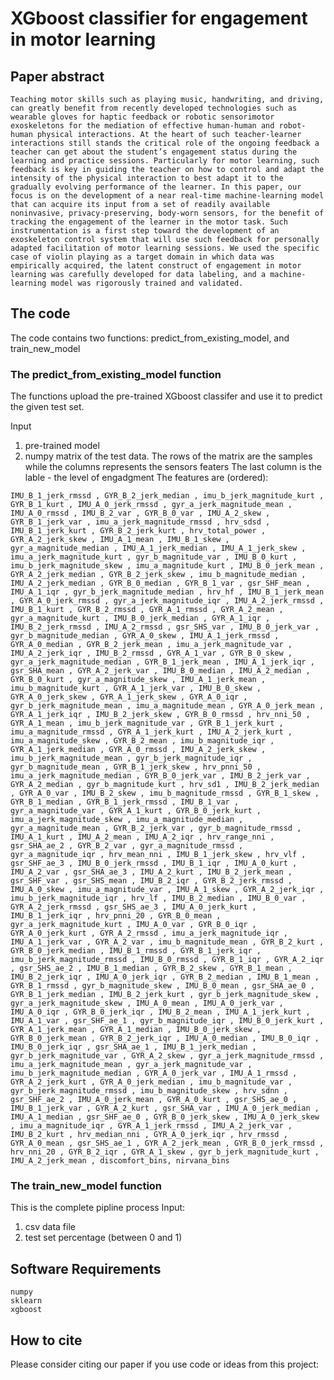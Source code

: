 # XGboost classifier for engagement in motor learning

## Paper abstract
``
Teaching motor skills such as playing music, handwriting, and driving, can greatly benefit from recently developed technologies such as wearable gloves for haptic feedback or robotic sensorimotor exoskeletons for the mediation of effective human-human and robot-human physical interactions. At the heart of such teacher-learner interactions still stands the critical role of the ongoing feedback a teacher can get about the student’s engagement status during the learning and practice sessions. Particularly for motor learning, such feedback is key in guiding the teacher on how to control and adapt the intensity of the physical interaction to best adapt it to the gradually evolving performance of the learner. In this paper, our focus is on the development of a near real-time machine-learning model that can acquire its input from a set of readily available noninvasive, privacy-preserving, body-worn sensors, for the benefit of tracking the engagement of the learner in the motor task. Such instrumentation is a first step toward the development of an exoskeleton control system that will use such feedback for personally adapted facilitation of motor learning sessions. We used the specific case of violin playing as a target domain in which data was empirically acquired, the latent construct of engagement in motor learning was carefully developed for data labeling, and a machine-learning model was rigorously trained and validated.
``



## The code
The code contains two functions: predict_from_existing_model, and train_new_model


### The predict_from_existing_model function
The functions upload the pre-trained XGboost classifer and use it to predict the given test set.

Input
  1.  pre-trained model 
  2.  numpy matrix of the test data. The rows of the matrix are the samples while the columns represents the sensors featers
        The last column is the lable - the level of engadgment
        The features are (ordered):
        
```
IMU_B_1_jerk_rmssd , GYR_B_2_jerk_median , imu_b_jerk_magnitude_kurt , GYR_B_1_kurt , IMU_A_0_jerk_rmssd , gyr_a_jerk_magnitude_mean , IMU_A_0_rmssd , IMU_B_2_var , GYR_B_0_var , IMU_A_2_skew , GYR_B_1_jerk_var , imu_a_jerk_magnitude_rmssd , hrv_sdsd , IMU_B_1_jerk_kurt , GYR_B_2_jerk_kurt , hrv_total_power , GYR_A_2_jerk_skew , IMU_A_1_mean , IMU_B_1_skew , gyr_a_magnitude_median , IMU_A_1_jerk_median , IMU_A_1_jerk_skew , imu_a_jerk_magnitude_kurt , gyr_b_magnitude_var , IMU_B_0_kurt , imu_b_jerk_magnitude_skew , imu_a_magnitude_kurt , IMU_B_0_jerk_mean , GYR_A_2_jerk_median , GYR_B_2_jerk_skew , imu_b_magnitude_median , IMU_A_2_jerk_median , GYR_B_0_median , GYR_B_1_var , gsr_SHF_mean , IMU_A_1_iqr , gyr_b_jerk_magnitude_median , hrv_hf , IMU_B_1_jerk_mean , GYR_A_0_jerk_rmssd , gyr_a_jerk_magnitude_iqr , IMU_A_2_jerk_rmssd , IMU_B_1_kurt , GYR_B_2_rmssd , GYR_A_1_rmssd , GYR_A_2_mean , gyr_a_magnitude_kurt , IMU_B_0_jerk_median , GYR_A_1_iqr , IMU_B_2_jerk_rmssd , IMU_A_2_rmssd , gsr_SHS_var , IMU_B_0_jerk_var , gyr_b_magnitude_median , GYR_A_0_skew , IMU_A_1_jerk_rmssd , GYR_A_0_median , GYR_B_2_jerk_mean , imu_a_jerk_magnitude_var , IMU_A_2_jerk_iqr , IMU_B_2_rmssd , GYR_A_1_var , GYR_B_0_skew , gyr_a_jerk_magnitude_median , GYR_B_1_jerk_mean , IMU_A_1_jerk_iqr , gsr_SHA_mean , GYR_A_2_jerk_var , IMU_B_0_median , IMU_A_2_median , GYR_B_0_kurt , gyr_a_magnitude_skew , IMU_A_1_jerk_mean , imu_b_magnitude_kurt , GYR_A_1_jerk_var , IMU_B_0_skew , GYR_A_0_jerk_skew , GYR_A_1_jerk_skew , GYR_A_0_iqr , gyr_b_jerk_magnitude_mean , imu_a_magnitude_mean , GYR_A_0_jerk_mean , GYR_A_1_jerk_iqr , IMU_B_2_jerk_skew , GYR_B_0_rmssd , hrv_nni_50 , GYR_A_1_mean , imu_b_jerk_magnitude_var , GYR_B_1_jerk_kurt , imu_a_magnitude_rmssd , GYR_A_1_jerk_kurt , IMU_A_2_jerk_kurt , imu_a_magnitude_skew , GYR_B_2_mean , imu_b_magnitude_iqr , GYR_A_1_jerk_median , GYR_A_0_rmssd , IMU_A_2_jerk_skew , imu_b_jerk_magnitude_mean , gyr_b_jerk_magnitude_iqr , gyr_b_magnitude_mean , GYR_B_1_jerk_skew , hrv_pnni_50 , imu_a_jerk_magnitude_median , GYR_B_0_jerk_var , IMU_B_2_jerk_var , GYR_A_2_median , gyr_b_magnitude_kurt , hrv_sd1 , IMU_B_2_jerk_median , GYR_A_0_var , IMU_B_2_skew , imu_b_magnitude_rmssd , GYR_B_1_skew , GYR_B_1_median , GYR_B_1_jerk_rmssd , IMU_B_1_var , gyr_a_magnitude_var , GYR_A_1_kurt , GYR_B_0_jerk_kurt , imu_a_jerk_magnitude_skew , imu_a_magnitude_median , gyr_a_magnitude_mean , GYR_B_2_jerk_var , gyr_b_magnitude_rmssd , IMU_A_1_kurt , IMU_A_2_mean , IMU_A_2_iqr , hrv_range_nni , gsr_SHA_ae_2 , GYR_B_2_var , gyr_a_magnitude_rmssd , gyr_a_magnitude_iqr , hrv_mean_nni , IMU_B_1_jerk_skew , hrv_vlf , gsr_SHF_ae_3 , IMU_B_0_jerk_rmssd , IMU_B_1_iqr , IMU_A_0_kurt , IMU_A_2_var , gsr_SHA_ae_3 , IMU_A_2_kurt , IMU_B_2_jerk_mean , gsr_SHF_var , gsr_SHS_mean , IMU_B_2_iqr , GYR_B_2_jerk_rmssd , IMU_A_0_skew , imu_a_magnitude_var , IMU_A_1_skew , GYR_A_2_jerk_iqr , imu_b_jerk_magnitude_iqr , hrv_lf , IMU_B_2_median , IMU_B_0_var , GYR_A_2_jerk_rmssd , gsr_SHS_ae_3 , IMU_A_0_jerk_kurt , IMU_B_1_jerk_iqr , hrv_pnni_20 , GYR_B_0_mean , gyr_a_jerk_magnitude_kurt , IMU_A_0_var , GYR_B_0_iqr , GYR_A_0_jerk_kurt , GYR_A_2_rmssd , imu_a_jerk_magnitude_iqr , IMU_A_1_jerk_var , GYR_A_2_var , imu_b_magnitude_mean , GYR_B_2_kurt , GYR_B_0_jerk_median , IMU_B_1_rmssd , GYR_B_1_jerk_iqr , imu_b_jerk_magnitude_rmssd , IMU_B_0_rmssd , GYR_B_1_iqr , GYR_A_2_iqr , gsr_SHS_ae_2 , IMU_B_1_median , GYR_B_2_skew , GYR_B_1_mean , IMU_B_2_jerk_iqr , IMU_A_0_jerk_iqr , GYR_B_2_median , IMU_B_1_mean , GYR_B_1_rmssd , gyr_b_magnitude_skew , IMU_B_0_mean , gsr_SHA_ae_0 , GYR_B_1_jerk_median , IMU_B_2_jerk_kurt , gyr_b_jerk_magnitude_skew , gyr_a_jerk_magnitude_skew , IMU_A_0_mean , IMU_A_0_jerk_var , IMU_A_0_iqr , GYR_B_0_jerk_iqr , IMU_B_2_mean , IMU_A_1_jerk_kurt , IMU_A_1_var , gsr_SHF_ae_1 , gyr_b_magnitude_iqr , IMU_B_0_jerk_kurt , GYR_A_1_jerk_mean , GYR_A_1_median , IMU_B_0_jerk_skew , GYR_B_0_jerk_mean , GYR_B_2_jerk_iqr , IMU_A_0_median , IMU_B_0_iqr , IMU_B_0_jerk_iqr , gsr_SHA_ae_1 , IMU_B_1_jerk_median , gyr_b_jerk_magnitude_var , GYR_A_2_skew , gyr_a_jerk_magnitude_rmssd , imu_a_jerk_magnitude_mean , gyr_a_jerk_magnitude_var , imu_b_jerk_magnitude_median , GYR_A_0_jerk_var , IMU_A_1_rmssd , GYR_A_2_jerk_kurt , GYR_A_0_jerk_median , imu_b_magnitude_var , gyr_b_jerk_magnitude_rmssd , imu_b_magnitude_skew , hrv_sdnn , gsr_SHF_ae_2 , IMU_A_0_jerk_mean , GYR_A_0_kurt , gsr_SHS_ae_0 , IMU_B_1_jerk_var , GYR_A_2_kurt , gsr_SHA_var , IMU_A_0_jerk_median , IMU_A_1_median , gsr_SHF_ae_0 , GYR_B_0_jerk_skew , IMU_A_0_jerk_skew , imu_a_magnitude_iqr , GYR_A_1_jerk_rmssd , IMU_A_2_jerk_var , IMU_B_2_kurt , hrv_median_nni , GYR_A_0_jerk_iqr , hrv_rmssd , GYR_A_0_mean , gsr_SHS_ae_1 , GYR_A_2_jerk_mean , GYR_B_0_jerk_rmssd , hrv_nni_20 , GYR_B_2_iqr , GYR_A_1_skew , gyr_b_jerk_magnitude_kurt , IMU_A_2_jerk_mean , discomfort_bins, nirvana_bins
```



### The train_new_model function
This is the complete pipline process
Input:
  1. csv data file
  2. test set percentage (between 0 and 1)



    
## Software Requirements
```
numpy
sklearn
xgboost
```


## How to cite
Please consider citing our paper if you use code or ideas from this project:



